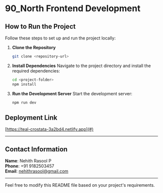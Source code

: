 # 90_North Frontend Development

## How to Run the Project

Follow these steps to set up and run the project locally:

1. **Clone the Repository**
   ```bash
   git clone <repository-url>
   ```

2. **Install Dependencies**
   Navigate to the project directory and install the required dependencies:
   ```bash
   cd <project-folder>
   npm install
   ```

3. **Run the Development Server**
   Start the development server:
   ```bash
   npm run dev
   ```

## Deployment Link
[https://teal-crostata-3a2bd4.netlify.app](#)

---

## Contact Information

**Name**: Nehith Rasool P  
**Phone**: +91 9182503457  
**Email**: [nehithrasool@gmail.com](mailto:nehithrasool@gmail.com)

---

Feel free to modify this README file based on your project's requirements.
